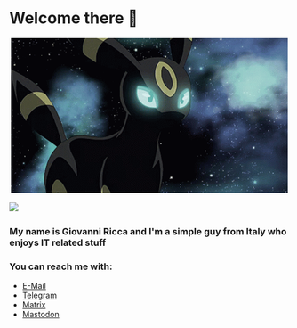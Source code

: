 # Welcome there 👋 #

<p align="center">
    <img src="img/umbreon-happy.gif" alt="Cool Umbreon GIF">
</p>

![](https://komarev.com/ghpvc/?username=ItsVixano&color=blueviolet)

### My name is Giovanni Ricca and I'm a simple guy from Italy who enjoys IT related stuff ###

### You can reach me with: ###

- <a href="mailto:giovanniricca@proton.me">E-Mail</a>
- <a href="https://t.me/GiovanniRN5">Telegram</a>
- <a href="http://matrix.to/#/@itsvixano:matrix.org">Matrix</a>
- <a rel="me" href="https://universeodon.com/@ItsVixano">Mastodon</a>
